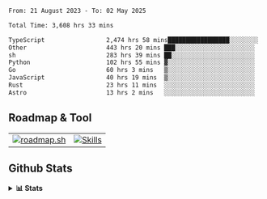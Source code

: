 <!--START_SECTION:waka-->

```txt
From: 21 August 2023 - To: 02 May 2025

Total Time: 3,608 hrs 33 mins

TypeScript                 2,474 hrs 58 mins█████████████████░░░░░░░░   68.59 %
Other                      443 hrs 20 mins ███░░░░░░░░░░░░░░░░░░░░░░   12.29 %
sh                         283 hrs 39 mins ██░░░░░░░░░░░░░░░░░░░░░░░   07.86 %
Python                     102 hrs 55 mins ▓░░░░░░░░░░░░░░░░░░░░░░░░   02.85 %
Go                         60 hrs 3 mins   ▒░░░░░░░░░░░░░░░░░░░░░░░░   01.66 %
JavaScript                 40 hrs 19 mins  ▒░░░░░░░░░░░░░░░░░░░░░░░░   01.12 %
Rust                       23 hrs 11 mins  ░░░░░░░░░░░░░░░░░░░░░░░░░   00.64 %
Astro                      13 hrs 2 mins   ░░░░░░░░░░░░░░░░░░░░░░░░░   00.36 %
```

<!--END_SECTION:waka-->

## Roadmap & Tool
<table align="center">
  <tr>
    <td>
      <a href="https://roadmap.sh">
        <img src="https://roadmap.sh/card/tall/6505f3e78dfc79db2fff8e3e?variant=dark" alt="roadmap.sh" />
      </a>
    </td>
    <td>
      <a href="https://github.com/chaninlaw">
        <img src="https://skillicons.dev/icons?i=js,typescript,nodejs,nestjs,react,next,astro,html,css,tailwind,postgres,prisma,docker,git,rust,go&perline=7&theme=dark" alt="Skills" />
      </a>
    </td>
  </tr>
</table>

## Github Stats
<details close>
  <summary><b>📊 Stats</b></summary>
  <div align="center">
    
<picture>
  <source
    srcset="https://github-readme-stats.vercel.app/api?username=chaninlaw&show_icons=true&theme=dark"
    media="(prefers-color-scheme: dark)"
  />
  <source
    srcset="https://github-readme-stats.vercel.app/api?username=chaninlaw&show_icons=true"
    media="(prefers-color-scheme: light), (prefers-color-scheme: no-preference)"
  />
  <img src="https://github-readme-stats.vercel.app/api?username=chaninlaw&show_icons=true" />
</picture>
    
<picture>
  <source
    srcset="https://github-readme-stats.vercel.app/api/top-langs/?username=chaninlaw&layout=donut&theme=dark"
    media="(prefers-color-scheme: dark)"
  />
  <source
    srcset="https://github-readme-stats.vercel.app/api/top-langs/?username=chaninlaw&layout=donut"
    media="(prefers-color-scheme: light), (prefers-color-scheme: no-preference)"
  />
  <img src="https://github-readme-stats.vercel.app/api/top-langs/?username=chaninlaw&layout=donut" />
</picture>
    
  </div>
  
</details>

